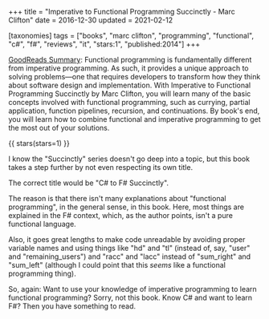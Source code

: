 +++
title = "Imperative to Functional Programming Succinctly - Marc Clifton"
date = 2016-12-30
updated = 2021-02-12

[taxonomies]
tags = ["books", "marc clifton", "programming", "functional", "c#", "f#",
"reviews", "it", "stars:1", "published:2014"]
+++

[GoodReads Summary](https://www.goodreads.com/book/show/23434690-imperative-to-functional-programming-succinctly):
Functional programming is fundamentally different from imperative programming.
As such, it provides a unique approach to solving problems—one that requires
developers to transform how they think about software design and
implementation. With Imperative to Functional Programming Succinctly by Marc
Clifton, you will learn many of the basic concepts involved with functional
programming, such as currying, partial application, function pipelines,
recursion, and continuations. By book's end, you will learn how to combine
functional and imperative programming to get the most out of your solutions.

<!-- more -->

{{ stars(stars=1) }}

I know the "Succinctly" series doesn't go deep into a topic, but this book
takes a step further by not even respecting its own title.

The correct title would be "C# to F# Succinctly".

The reason is that there isn't many explanations about "functional
programming", in the general sense, in this book. Here, most things are
explained in the F# context, which, as the author points, isn't a pure
functional language.

Also, it goes great lengths to make code unreadable by avoiding proper
variable names and using things like "hd" and "tl" (instead of, say, "user"
and "remaining_users") and "racc" and "lacc" instead of "sum_right" and
"sum_left" (although I could point that this *seems* like a functional
programming thing).

So, again: Want to use your knowledge of imperative programming to learn
functional programming? Sorry, not this book. Know C# and want to learn F#?
Then you have something to read.
